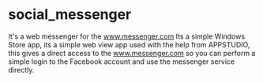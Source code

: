 # social_messenger
It's a web messenger for the www.messenger.com
Its a simple Windows Store app, its a simple web view app used with the help from APPSTUDIO, this gives a direct access to the www.messenger.com so you can perform a simple login to the Facebook account and use the messenger service directly.
